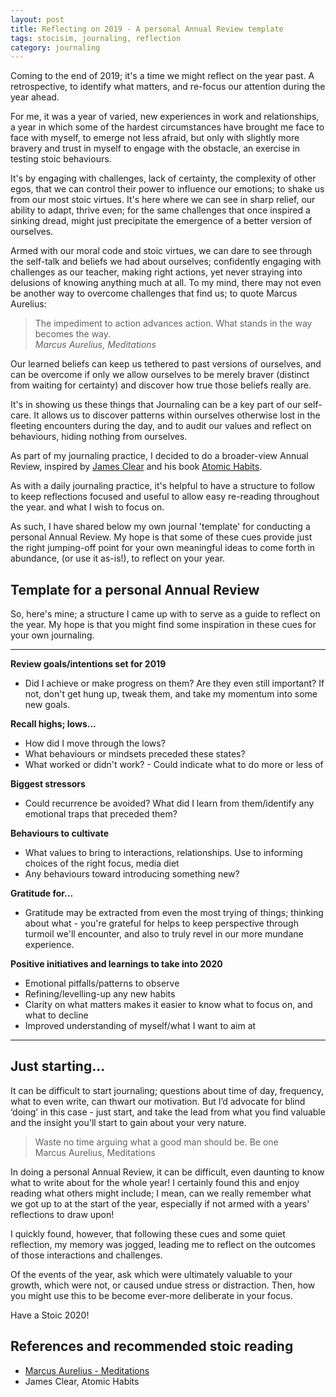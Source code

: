```yaml
---
layout: post
title: Reflecting on 2019 - A personal Annual Review template
tags: stocisim, journaling, reflection
category: journaling
---
```


Coming to the end of 2019; it's a time we might reflect on the year past. A retrospective, to identify what matters, and re-focus our attention during the year ahead.

For me, it was a year of varied, new experiences in work and relationships, a year in which some of the hardest circumstances have brought me face to face with myself, to emerge not less afraid, but only with slightly more bravery and trust in myself to engage with the obstacle, an exercise in testing stoic behaviours.

It's by engaging with challenges, lack of certainty, the complexity of other egos, that we can control their power to influence our emotions; to shake us from our most stoic virtues. It's here where we can see in sharp relief, our ability to adapt, thrive even; for the same challenges that once inspired a sinking dread, might just precipitate the emergence of a better version of ourselves.

Armed with our moral code and stoic virtues, we can dare to see through the self-talk and beliefs we had about ourselves; confidently engaging with challenges as our teacher, making right actions, yet never straying into delusions of knowing anything much at all. To my mind, there may not even be another way to overcome challenges that find us; to quote Marcus Aurelius:

> The impediment to action advances action. What stands in the way becomes the way.   
> *Marcus Aurelius, Meditations*

Our learned beliefs can keep us tethered to past versions of ourselves, and can be overcome if only we allow ourselves to be merely braver (distinct from waiting for certainty) and discover how true those beliefs really are.

It's in showing us these things that Journaling can be a key part of our self-care. It allows us to discover patterns within ourselves otherwise lost in the fleeting encounters during the day, and to audit our values and reflect on behaviours, hiding nothing from ourselves.

As part of my journaling practice, I decided to do a broader-view Annual Review, inspired by [James Clear](https://jamesclear.com/annual-review) and his book [Atomic Habits](https://amzn.to/2F2WKij).

As with a daily journaling practice, it's helpful to have a structure to follow to keep reflections focused and useful to allow easy re-reading throughout the year. and what I wish to focus on.

As such, I have shared below my own journal 'template' for conducting a personal Annual Review. My hope is that some of these cues provide just the right jumping-off point for your own meaningful ideas to come forth in abundance, (or use it as-is!), to reflect on your year.

## Template for a personal Annual Review

So, here's mine; a structure I came up with to serve as a guide to reflect on the year. My hope is that you might find some inspiration in these cues for your own journaling.

<hr />

**Review goals/intentions set for 2019**
- Did I achieve or make progress on them? Are they even still important? If not, don't get hung up, tweak them, and take my momentum into some new goals.

**Recall highs; lows...**
- How did I move through the lows?
- What behaviours or mindsets preceded these states?
- What worked or didn't work?  - Could indicate what to do more or less of

**Biggest stressors**
- Could recurrence be avoided? What did I learn from them/identify any emotional traps that preceded them?

**Behaviours to cultivate**
- What values to bring to interactions, relationships. Use to informing choices of the right focus, media diet
- Any behaviours toward introducing something new?

**Gratitude for...**
- Gratitude may be extracted from even the most trying of things; thinking about what - you're grateful for helps to keep perspective through turmoil we'll encounter, and also to truly revel in our more mundane experience.

**Positive initiatives and learnings to take into 2020**
- Emotional pitfalls/patterns to observe
- Refining/levelling-up any new habits
- Clarity on what matters makes it easier to know what to focus on, and what to decline
- Improved understanding of myself/what I want to aim at

<hr />

## Just starting...

It can be difficult to start journaling; questions about time of day, frequency, what to even write, can thwart our motivation. But I’d advocate for blind ‘doing’ in this case - just start, and take the lead from what you find valuable and the insight you'll start to gain about your very nature.

> Waste no time arguing what a good man should be. Be one  
> Marcus Aurelius, Meditations

In doing a personal Annual Review, it can be difficult, even daunting to know what to write about for the whole year! I certainly found this and enjoy reading what others might include; I mean, can we really remember what we got up to at the start of the year, especially if not armed with a years' reflections to draw upon!

I quickly found, however, that following these cues and some quiet reflection, my memory was jogged, leading me to reflect on the outcomes of those interactions and challenges.

Of the events of the year, ask which were ultimately valuable to your growth, which were not, or caused undue stress or distraction. Then, how you might use this to be become ever-more deliberate in your focus.

Have a Stoic 2020!

## References and recommended stoic reading

- [Marcus Aurelius - Meditations](https://www.amazon.co.uk/Meditations-Penguin-Classics-Marcus-Aurelius/dp/0140449337/ref=sr_1_1?keywords=meditations&qid=1577666508&sr=8-1)
- James Clear, Atomic Habits